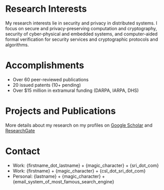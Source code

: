 # Research Interests
My research interests lie in security and privacy in distributed systems. I focus on secure and privacy-preserving computation and cryptography, security of cyber-physical and embedded systems, and computer-aided formal verification for security services and cryptographic protocols and algorithms.  



# Accomplishments
* Over 60 peer-reviewed publications
* 20 issued patents (10+ pending)
* Over $15 million in extramural funding (DARPA, IARPA, DHS)   



# Projects and Publications
More details about my research on my profiles on [Google Scholar](http://bit.ly/2KIZaWF) and [ResearchGate](http://bit.ly/37tOPHZ) 

# Contact
* Work: {firstname_dot_lastname} + {magic_character} + {sri_dot_com}
* Work: {firstname} + {magic_character} + {csl_dot_sri_dot_com}
* Personal: {lastname} + {magic_character} + {email_system_of_most_famous_search_engine}





